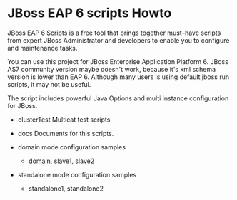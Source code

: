 JBoss EAP 6 scripts Howto
==============================
JBoss EAP 6 Scripts is a free tool that brings together must–have scripts from expert JBoss Administrator and developers to enable you to configure and maintenance tasks.

You can use this project for JBoss Enterprise Application Platform 6.
JBoss AS7 community version maybe doesn't work, because it's xml schema version is lower than EAP 6.
Although many users is using default jboss run scripts, it may not be useful.

The script includes powerful Java Options and multi instance configuration for JBoss.

* clusterTest
Multicat test scripts

* docs
Documents for this scripts.

* domain mode configuration samples
  - domain, slave1, slave2

* standalone mode configuration samples
  - standalone1, standalone2

